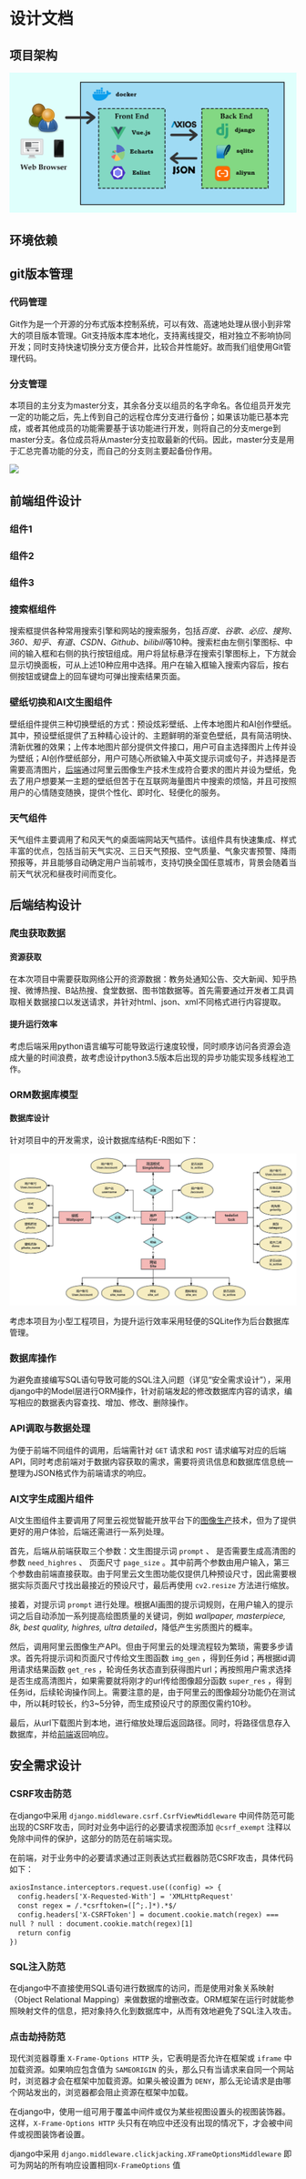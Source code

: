 # 设计文档
## 项目架构
![](workflow.png)

## 环境依赖


## git版本管理

### 代码管理
Git作为是一个开源的分布式版本控制系统，可以有效、高速地处理从很小到非常大的项目版本管理。Git支持版本库本地化，支持离线提交，相对独立不影响协同开发；同时支持快速切换分支方便合并，比较合并性能好。故而我们组使用Git管理代码。

### 分支管理
本项目的主分支为master分支，其余各分支以组员的名字命名。各位组员开发完一定的功能之后，先上传到自己的远程仓库分支进行备份；如果该功能已基本完成，或者其他成员的功能需要基于该功能进行开发，则将自己的分支merge到master分支。各位成员将从master分支拉取最新的代码。因此，master分支是用于汇总完善功能的分支，而自己的分支则主要起备份作用。

![](https://notes.sjtu.edu.cn/uploads/upload_d8654b1da5d41b3cfa74fe9ee55f8321.png)

## 前端组件设计

### 组件1

### 组件2

### 组件3


### 搜索框组件

搜索框提供各种常用搜索引擎和网站的搜索服务，包括*百度、谷歌、必应、搜狗、360、知乎、有道、CSDN、Github、bilibili*等10种。搜索栏由左侧引擎图标、中间的输入框和右侧的执行按钮组成。用户将鼠标悬浮在搜索引擎图标上，下方就会显示切换面板，可从上述10种应用中选择。用户在输入框输入搜索内容后，按右侧按钮或键盘上的回车键均可弹出搜索结果页面。

### 壁纸切换和AI文生图组件

壁纸组件提供三种切换壁纸的方式：预设炫彩壁纸、上传本地图片和AI创作壁纸。其中，预设壁纸提供了五种精心设计的、主题鲜明的渐变色壁纸，具有简洁明快、清新优雅的效果；上传本地图片部分提供文件接口，用户可自主选择图片上传并设为壁纸；AI创作壁纸部分，用户可随心所欲输入中英文提示词或句子，并选择是否需要高清图片，[后端](#ai文字生成图片组件)通过阿里云图像生产技术生成符合要求的图片并设为壁纸，免去了用户想要某一主题的壁纸但苦于在互联网海量图片中搜索的烦恼，并且可按照用户的心情随变随换，提供个性化、即时化、轻便化的服务。

### 天气组件

天气组件主要调用了和风天气的桌面端网站天气插件。该组件具有快速集成、样式丰富的优点，包括当前天气实况、三日天气预报、空气质量、气象灾害预警、降雨预报等，并且能够自动确定用户当前城市，支持切换全国任意城市，背景会随着当前天气状况和昼夜时间而变化。

## 后端结构设计

### 爬虫获取数据

#### 资源获取

在本次项目中需要获取网络公开的资源数据：教务处通知公告、交大新闻、知乎热搜、微博热搜、B站热搜、食堂数据、图书馆数据等。首先需要通过开发者工具调取相关数据接口以发送请求，并针对html、json、xml不同格式进行内容提取。

#### 提升运行效率

考虑后端采用python语言编写可能导致运行速度较慢，同时顺序访问各资源会造成大量的时间浪费，故考虑设计python3.5版本后出现的异步功能实现多线程池工作。

### ORM数据库模型

#### 数据库设计

针对项目中的开发需求，设计数据库结构E-R图如下：

![](数据建模.png)

考虑本项目为小型工程项目，为提升运行效率采用轻便的SQLite作为后台数据库管理。

### 数据库操作

为避免直接编写SQL语句导致可能的SQL注入问题（详见“安全需求设计”），采用django中的Model层进行ORM操作，针对前端发起的修改数据库内容的请求，编写相应的数据表内容查找、增加、修改、删除操作。

### API调取与数据处理

为便于前端不同组件的调用，后端需针对 `GET` 请求和 `POST` 请求编写对应的后端API，同时考虑前端对于数据内容获取的需求，需要将资讯信息和数据库信息统一整理为JSON格式作为前端请求的响应。

### AI文字生成图片组件

AI文生图组件主要调用了阿里云视觉智能开放平台下的[图像生产](https://help.aliyun.com/document_detail/144977.html)技术，但为了提供更好的用户体验，后端还需进行一系列处理。

首先，后端从前端获取三个参数：文生图提示词 `prompt` 、 是否需要生成高清图的参数 `need_highres` 、 页面尺寸 `page_size` 。其中前两个参数由用户输入，第三个参数由前端直接获取。由于阿里云文生图功能仅提供几种预设尺寸，因此需要根据实际页面尺寸找出最接近的预设尺寸，最后再使用 `cv2.resize` 方法进行缩放。

接着，对提示词 `prompt` 进行处理。根据AI画图的提示词规则，在用户输入的提示词之后自动添加一系列提高绘图质量的关键词，例如 *wallpaper, masterpiece, 8k, best quality, highres, ultra detailed*，降低产生劣质图片的概率。

然后，调用阿里云图像生产API。但由于阿里云的处理流程较为繁琐，需要多步请求。首先将提示词和页面尺寸传给文生图函数 `img_gen` ，得到任务id；再根据id调用请求结果函数 `get_res` ，轮询任务状态直到获得图片url；再按照用户需求选择是否生成高清图片，如果需要就将刚才的url传给图像超分函数 `super_res` ，得到任务id，后续轮询操作同上。需要注意的是，由于阿里云的图像超分功能仍在测试中，所以耗时较长，约3~5分钟，而生成预设尺寸的原图仅需约10秒。

最后，从url下载图片到本地，进行缩放处理后返回路径。同时，将路径信息存入数据库，并给[前端](#壁纸切换和ai文生图组件)返回响应。

## 安全需求设计

### CSRF攻击防范

在django中采用 `django.middleware.csrf.CsrfViewMiddleware` 中间件防范可能出现的CSRF攻击，同时对业务中运行的必要请求视图添加 `@csrf_exempt` 注释以免除中间件的保护，这部分的防范在前端实现。

在前端，对于业务中的必要请求通过正则表达式拦截器防范CSRF攻击，具体代码如下：

```
axiosInstance.interceptors.request.use((config) => {
  config.headers['X-Requested-With'] = 'XMLHttpRequest'
  const regex = /.*csrftoken=([^;.]*).*$/
  config.headers['X-CSRFToken'] = document.cookie.match(regex) === null ? null : document.cookie.match(regex)[1]
  return config
})
```

### SQL注入防范

在django中不直接使用SQL语句进行数据库的访问，而是使用对象关系映射（Object Relational Mapping）来做数据的增删改查。ORM框架在运行时就能参照映射文件的信息，把对象持久化到数据库中，从而有效地避免了SQL注入攻击。

### 点击劫持防范

现代浏览器尊重 `X-Frame-Options HTTP` 头，它表明是否允许在框架或 `iframe` 中加载资源。如果响应包含值为 `SAMEORIGIN` 的头，那么只有当请求来自同一个网站时，浏览器才会在框架中加载资源。如果头被设置为 `DENY`，那么无论请求是由哪个网站发出的，浏览器都会阻止资源在框架中加载。

在django中，使用一组可用于覆盖中间件或仅为某些视图设置头的视图装饰器。这样，`X-Frame-Options HTTP` 头只有在响应中还没有出现的情况下，才会被中间件或视图装饰者设置。

django中采用 `django.middleware.clickjacking.XFrameOptionsMiddleware` 即可为网站的所有响应设置相同`X-FrameOptions` 值